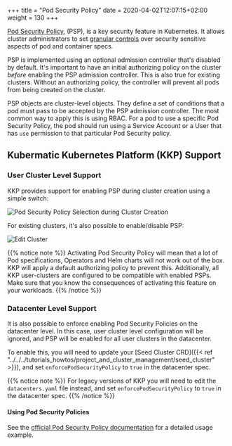 +++
title = "Pod Security Policy"
date = 2020-04-02T12:07:15+02:00
weight = 130
+++

[Pod Security Policy](https://kubernetes.io/docs/concepts/policy/pod-security-policy/), (PSP), is a key security feature in Kubernetes. It allows cluster administrators to set [granular controls](https://kubernetes.io/docs/concepts/policy/pod-security-policy/#policy-reference) over security sensitive aspects of pod and container specs.

PSP is implemented using an optional admission controller that's disabled by default. It's important to have an initial authorizing policy on the cluster _before_ enabling the PSP admission controller.
This is also true for existing clusters. Without an authorizing policy, the controller will prevent all pods from being created on the cluster.

PSP objects are cluster-level objects. They define a set of conditions that a pod must pass to be accepted by the PSP admission controller. The most common way to apply this is using RBAC. For a pod to use a specific Pod Security Policy, the pod should run using a Service Account or a User that has `use` permission to that particular Pod Security policy.

## Kubermatic Kubernetes Platform (KKP) Support

### User Cluster Level Support

KKP provides support for enabling PSP during cluster creation using a simple switch:

![Pod Security Policy Selection during Cluster Creation](/img/kubermatic/v2.18/ui/admission_plugins.png?height=400px&classes=shadow,border "Pod Security Policy Selection during Cluster Creation")

For existing clusters, it's also possible to enable/disable PSP:

![Edit Cluster](/img/kubermatic/v2.18/ui/psp_edit.png?classes=shadow,border "Edit Cluster")


{{% notice note %}}
Activating Pod Security Policy will mean that a lot of Pod specifications, Operators and Helm charts will not work out of the box. KKP will apply a default authorizing policy to prevent this. Additionally, all KKP user-clusters are configured to be compatible with enabled PSPs. Make sure that you know the consequences of activating this feature on your workloads.
{{% /notice %}}

### Datacenter Level Support
It is also possible to enforce enabling Pod Security Policies on the datacenter level. In this case, user cluster level configuration will be ignored, and PSP will be enabled for all user clusters in the datacenter.

To enable this, you will need to update your [Seed Cluster CRD]({{< ref "../../../tutorials_howtos/project_and_cluster_management/seed_cluster" >}}), and set `enforcePodSecurityPolicy` to `true` in the datacenter spec.

{{% notice note %}}
For legacy versions of KKP you will need to edit the `datacenters.yaml` file instead, and set `enforcePodSecurityPolicy` to `true` in the datacenter spec.
{{% /notice %}}

#### Using Pod Security Policies

See the [official Pod Security Policy documentation](https://kubernetes.io/docs/concepts/policy/pod-security-policy/#example) for a detailed usage example.
